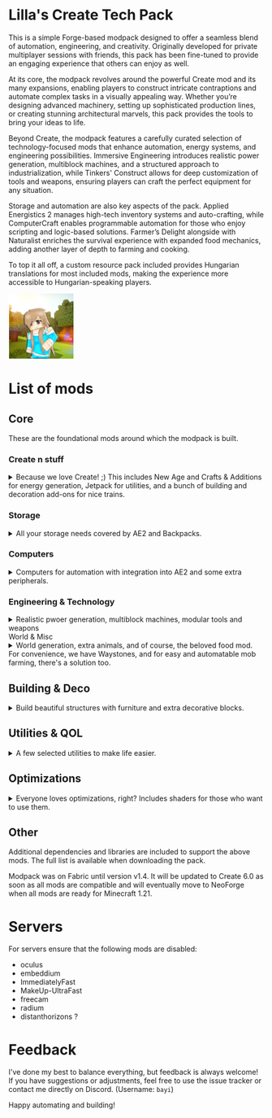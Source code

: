 # Lilla's Create Tech Pack

This is a simple Forge-based modpack designed to offer a seamless blend of automation, engineering, and creativity. Originally developed for private multiplayer sessions with friends, this pack has been fine-tuned to provide an engaging experience that others can enjoy as well.

At its core, the modpack revolves around the powerful Create mod and its many expansions, enabling players to construct intricate contraptions and automate complex tasks in a visually appealing way. Whether you’re designing advanced machinery, setting up sophisticated production lines, or creating stunning architectural marvels, this pack provides the tools to bring your ideas to life.

Beyond Create, the modpack features a carefully curated selection of technology-focused mods that enhance automation, energy systems, and engineering possibilities. Immersive Engineering introduces realistic power generation, multiblock machines, and a structured approach to industrialization, while Tinkers' Construct allows for deep customization of tools and weapons, ensuring players can craft the perfect equipment for any situation.

Storage and automation are also key aspects of the pack. Applied Energistics 2 manages high-tech inventory systems and auto-crafting, while ComputerCraft enables programmable automation for those who enjoy scripting and logic-based solutions. Farmer’s Delight alongside with Naturalist enriches the survival experience with expanded food mechanics, adding another layer of depth to farming and cooking.

To top it all off, a custom resource pack included provides Hungarian translations for most included mods, making the experience more accessible to Hungarian-speaking players.

![Icon](https://raw.githubusercontent.com/bayi/Lilla-s-Create-Pack/refs/heads/main/assets/Lilla-Create128.png)

# List of mods

## Core

These are the foundational mods around which the modpack is built.

### Create n stuff

<details>
  <summary>
Because we love Create! ;) This includes New Age and Crafts & Additions for energy generation, Jetpack for utilities, and a bunch of building and decoration add-ons for nice trains.
  </summary>
  
- [Create](https://modrinth.com/mod/create)  
- [Create Crafts & Additions](https://modrinth.com/mod/createaddition) - Expands Create with electrical energy generation.
- [Create Deco](https://modrinth.com/mod/create-deco) - Adds more decorative blocks for stylish builds.
- [Create Jetpack](https://modrinth.com/mod/create-jetpack) - A steampunk jetpack to navigate large builds.
- [Create: Bells & Whistles](https://modrinth.com/mod/bellsandwhistles) - Enhances Create with additional gadgets.
- [Create: Enchantment Industry](https://modrinth.com/mod/create-enchantment-industry) -  Brings automation to enchanting and XP processing.
- [Create: New Age](https://modrinth.com/mod/create-new-age) -  Adds modern-style automation tools and more power options.
- [Create: Power Loader](https://modrinth.com/mod/create-power-loader) - Chunk loading the create way
- [Create: Steam 'n' Rails](https://modrinth.com/mod/create-steam-n-rails) - Adds more train features
- [Create Slice & Dice](https://modrinth.com/mod/slice-and-dice) - Expands food processing and automation.
</details>

### Storage
<details>
 <summary>
All your storage needs covered by AE2 and Backpacks.
 </summary>

- [Applied Energistics 2](https://modrinth.com/mod/ae2) - The ultimate storage and auto-crafting solution.
- [Applied Energistics 2 Wireless Terminals](https://modrinth.com/mod/applied-energistics-2-wireless-terminals) - Adds wireless (cross dimensional) access to AE2 networks.
- [Sophisticated Backpacks](https://modrinth.com/mod/sophisticated-backpacks) - pgradeable backpacks with automation features.
</details>

### Computers
<details>
  <summary>
Computers for automation with integration into AE2 and some extra peripherals.
  </summary>

- [CC:Tweaked](https://modrinth.com/mod/cc-tweaked) - Computers!
- [Tom's Peripherals](https://modrinth.com/mod/toms-peripherals) - More peripherals
- [Advanced Peripherals](https://modrinth.com/mod/advancedperipherals) - Even more peripherals
</details>

### Engineering & Technology
<details>
    <summary>
Realistic pwoer generation, multiblock machines, modular tools and weapons
    </summary>

- [Immersive Engineering](https://modrinth.com/mod/immersiveengineering) - Adds realistic power generation, multiblock machines, and wiring systems.
- [Tinkers' Construct](https://modrinth.com/mod/tinkers-construct) - A modular tool and weapon system for customization and progression.
</details

### World & Misc
<details>
  <summary>
World generation, extra animals, and of course, the beloved food mod. For convenience, we have Waystones, and for easy and automatable mob farming, there's a solution too.
  </summary>

- [Ad Astra](https://modrinth.com/mod/ad-astra) - Explore space and build futuristic bases.
- [Farmer's Delight](https://modrinth.com/mod/farmers-delight) - Adds an expanded food system with realistic cooking mechanics.
- [Naturalist](https://modrinth.com/mod/naturalist) - Introduces diverse wildlife and ecosystem interactions.
- [Easy Mob Farm](https://modrinth.com/mod/easy-mob-farm) - Provides simple automation for mob farming.
- [Waystones](https://modrinth.com/mod/waystones) - Teleport between locations with craftable waystones. (cross-dimensional travel disabled)
</details>

## Building & Deco
<details>
  <summary>
Build beautiful structures with furniture and extra decorative blocks.
  </summary>

- [AntiBlocksReChiseled](https://modrinth.com/mod/antiblocksrechiseled)
- [Beautify](https://modrinth.com/mod/beautify)
- [Chipped](https://modrinth.com/mod/chipped)
- [Handcrafted](https://modrinth.com/mod/handcrafted)
- [Paladin's Furniture Mod](https://modrinth.com/mod/paladins-furniture)
- [Immersive Paintings](https://modrinth.com/mod/immersive-paintings)
- [Macaw's Bridges](https://modrinth.com/mod/macaws-bridges)
- [Macaw's Doors](https://modrinth.com/mod/macaws-doors)
- [Macaw's Fences and Walls](https://modrinth.com/mod/macaws-fences-and-walls)
- [Macaw's Furniture](https://modrinth.com/mod/macaws-furniture)
- [Macaw's Lights and Lamps](https://modrinth.com/mod/macaws-lights-and-lamps)
- [Macaw's Windows](https://modrinth.com/mod/macaws-windows)
- [Nature's Compass](https://modrinth.com/mod/natures-compass)
</details>

## Utilities & QOL
<details>
  <summary>
A few selected utilities to make life easier.
  </summary>

- [Bayi's Recipes](https://modrinth.com/datapack/bayis-recipes)
- [Carry On](https://modrinth.com/mod/carry-on)
- [Elytra Slot](https://modrinth.com/mod/elytra-slot)
- [Freecam](https://modrinth.com/mod/freecam)
- [Jade](https://modrinth.com/mod/jade)
- [Jade Addons](https://modrinth.com/mod/jade-addons-forge)
- [Lootr](https://modrinth.com/mod/lootr)
- [JEI](https://modrinth.com/mod/jei/)
- [Simple Voice Chat](https://modrinth.com/plugin/simple-voice-chat)
- [Curios API](https://modrinth.com/mod/curios)
- [Xaero's Minimap](https://modrinth.com/mod/xaeros-minimap)
- [Xaero's World Map](https://modrinth.com/mod/xaeros-world-map)
- [GraveStone Mod](https://modrinth.com/mod/gravestone-mod)
- [Bayi's Hungarian Translations](https://modrinth.com/resourcepack/bayis-translations)
- [Advancement Plaques](https://modrinth.com/mod/advancement-plaques)
- [Ambient Environment](https://modrinth.com/mod/ambient-environment)
- [BetterF3](https://modrinth.com/mod/betterf3)
- [Open Loader](https://modrinth.com/mod/open-loader)
- [Do a Barrel Roll](https://modrinth.com/mod/do-a-barrel-roll)
- [Item Borders](https://modrinth.com/mod/item-borders)
- [Legendary Tooltips](https://modrinth.com/mod/legendary-tooltips)
- [Not Enough Animations](https://modrinth.com/mod/not-enough-animations)
- [Particular](https://modrinth.com/mod/particular)
- [Sound Physics Remastered](https://modrinth.com/mod/sound-physics-remastered)
- [Shrink](https://modrinth.com/mod/shrink)
- [What Are They Up To (Watut)](https://modrinth.com/mod/what-are-they-up-to)
</details>

## Optimizations
<details>
  <summary>
Everyone loves optimizations, right? Includes shaders for those who want to use them.
  </summary>
  
- [Distant Horizons](https://modrinth.com/mod/distanthorizons)
- [Embeddium](https://modrinth.com/mod/embeddium)
- [Radium](https://modrinth.com/mod/radium)
- [ImmediatelyFast](https://modrinth.com/mod/immediatelyfast)
- [Entity Culling](https://modrinth.com/mod/entityculling)
- [Fusion](https://modrinth.com/mod/fusion-connected-textures)
- [Oculus](https://modrinth.com/mod/oculus)
- [MakeUp - Ultra Fast](https://modrinth.com/shader/makeup-ultra-fast-shaders)
</details>

## Other
Additional dependencies and libraries are included to support the above mods. The full list is available when downloading the pack.

Modpack was on Fabric until version v1.4. It will be updated to Create 6.0 as soon as all mods are compatible and will eventually move to NeoForge when all mods are ready for Minecraft 1.21.

# Servers
For servers ensure that the following mods are disabled: 
- oculus
- embeddium
- ImmediatelyFast
- MakeUp-UltraFast
- freecam
- radium
- distanthorizons ?

# Feedback

I've done my best to balance everything, but feedback is always welcome! If you have suggestions or adjustments, feel free to use the issue tracker or contact me directly on Discord. (Username: `bayi`)

Happy automating and building!
